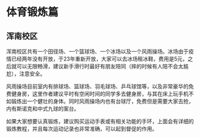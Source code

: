 # 体育锻炼篇

## 浑南校区
浑南校区共有一个田径场、一个篮球场、一个冰场以及一个风雨操场。冰场由于疫情已经两年没有开放，于23年重新开放，大家可以去冰场租冰鞋，费用是5元，之后就可以无限畅滑，建议新手滑行时最好有朋友陪同（摔的时候有人陪不会太尴尬），注意安全。

风雨操场目前室内有排球场、篮球场、羽毛球场、乒乓球馆等，以及非常豪华的免费健身房，这里作者建议平时有空闲时间的同学多去健身房，与其在床上玩手机不如锻炼出一个健壮的身体。同时风雨操场内也有台球厅，免费但是需要大家去抢，内有斯诺克和中式九球的案台。

如果大家想要认真锻炼，建议购买运动手表或有相关功能的手环，上面会有详细的锻炼教程，并且每次运动记录也非常准确，可以起到督促的作用。